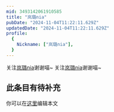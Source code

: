 ```yaml
---
mid: 3493142061910585
title: "岚璐nia"
pubDate: "2024-11-04T11:22:11.629Z"
updatedDate: "2024-11-04T11:22:11.629Z"
profile:
  {
    Nickname: ["岚璐nia"],
  }
---
```


关注[岚璐nia](https://space.bilibili.com/3493142061910585)谢谢喵~ 关注[岚璐nia](https://space.bilibili.com/3493142061910585)谢谢喵~

## 此条目有待补充
你可以在[这里](https://github.com/Yuhanawa/VTuber.ICU/edit/master/src/content/v/岚璐nia/index.md)编辑本文
